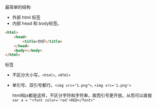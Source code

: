 最简单的结构
- 外部 html 标签
- 内部 head 和 body标签。

```html
<html>
    <head>
        <title>你好</title>
    </head>
    <body></body>
</html>
```


标签
- 不区分大小写。`<html>`, `<HTml>`
- 单引号、双引号都行。`<img src="1.png">`, `<img src='1.png'>` 

    html和js都是这样，不区分字符和字符串，故而引号更开放。从而可以直接 `var a = "<font color='red'>RED</font>"`